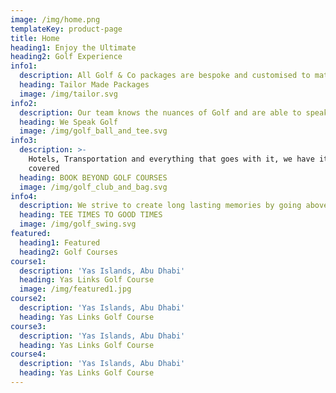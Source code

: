 ```yaml
---
image: /img/home.png
templateKey: product-page
title: Home
heading1: Enjoy the Ultimate
heading2: Golf Experience
info1:
  description: All Golf & Co packages are bespoke and customised to match your requirements
  heading: Tailor Made Packages
  image: /img/tailor.svg
info2:
  description: Our team knows the nuances of Golf and are able to speak your language
  heading: We Speak Golf
  image: /img/golf_ball_and_tee.svg
info3:
  description: >-
    Hotels, Transportation and everything that goes with it, we have it all
    covered
  heading: BOOK BEYOND GOLF COURSES
  image: /img/golf_club_and_bag.svg
info4:
  description: We strive to create long lasting memories by going above & beyond
  heading: TEE TIMES TO GOOD TIMES
  image: /img/golf_swing.svg
featured:
  heading1: Featured
  heading2: Golf Courses
course1:
  description: 'Yas Islands, Abu Dhabi'
  heading: Yas Links Golf Course
  image: /img/featured1.jpg
course2:
  description: 'Yas Islands, Abu Dhabi'
  heading: Yas Links Golf Course
course3:
  description: 'Yas Islands, Abu Dhabi'
  heading: Yas Links Golf Course
course4:
  description: 'Yas Islands, Abu Dhabi'
  heading: Yas Links Golf Course
---
```


